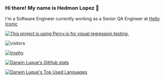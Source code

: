 ### Hi there! My name is Hedmon Lopez 👋

I'm a Software  Engineer currently working as a Senior QA  Engineer at [Hello Iconic](https://www.helloiconic.com/)

[![This project is using Percy.io for visual regression testing.](https://percy.io/static/images/percy-badge.svg)](https://percy.io/ce83f4d6/beaches.com)


![visitors](https://visitor-badge.glitch.me/badge?page_id=hedmon84)

[![trophy](https://github-profile-trophy.vercel.app/?username=hedmon84&theme=onedark&count_private=true)](https://github.com/ryo-ma/github-profile-trophy)

[![Darwin Luque's GitHub stats](https://github-readme-stats.vercel.app/api?username=hedmon84&show_icons=true&theme=synthwave&count_private=true)](https://github.com/hedmon84)

[![Darwin Luque's Top Used Languages](https://github-readme-stats.vercel.app/api/top-langs/?username=hedmon84&layout=compact&theme=radical&count_private=true)](https://github.com/hedmon84)

